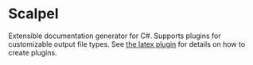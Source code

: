 # Scalpel

Extensible documentation generator for C#. Supports plugins for customizable output file types. See [the latex plugin](/latex) for details on how to create plugins.
